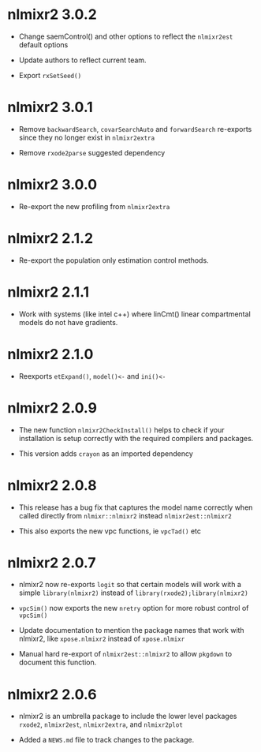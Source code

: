# nlmixr2 3.0.2

* Change saemControl() and other options to reflect the `nlmixr2est`
  default options

* Update authors to reflect current team.

* Export `rxSetSeed()`

# nlmixr2 3.0.1

* Remove `backwardSearch`, `covarSearchAuto` and `forwardSearch`
  re-exports since they no longer exist in `nlmixr2extra`

* Remove `rxode2parse` suggested dependency

# nlmixr2 3.0.0

* Re-export the new profiling from `nlmixr2extra`

# nlmixr2 2.1.2

* Re-export the population only estimation control methods.

# nlmixr2 2.1.1

* Work with systems (like intel c++) where linCmt() linear
  compartmental models do not have gradients.

# nlmixr2 2.1.0

* Reexports `etExpand()`, `model()<-` and `ini()<-`

# nlmixr2 2.0.9

* The new function `nlmixr2CheckInstall()` helps to check if your installation
  is setup correctly with the required compilers and packages.

* This version adds `crayon` as an imported dependency

# nlmixr2 2.0.8

* This release has a bug fix that captures the model name correctly
  when called directly from `nlmixr::nlmixr2` instead
  `nlmixr2est::nlmixr2`

* This also exports the new vpc functions, ie `vpcTad()` etc

# nlmixr2 2.0.7

* nlmixr2 now re-exports `logit` so that certain models will work with
  a simple `library(nlmixr2)` instead of
  `library(rxode2);library(nlmixr2)`

* `vpcSim()` now exports the new `nretry` option for more robust
  control of `vpcSim()`

* Update documentation to mention the package names that work with
  nlmixr2, like `xpose.nlmixr2` instead of `xpose.nlmixr`

* Manual hard re-export of `nlmixr2est::nlmixr2` to allow `pkgdown` to
  document this function.

# nlmixr2 2.0.6

* nlmixr2 is an umbrella package to include the lower level packages
  `rxode2`, `nlmixr2est`, `nlmixr2extra`, and `nlmixr2plot`

* Added a `NEWS.md` file to track changes to the package.
